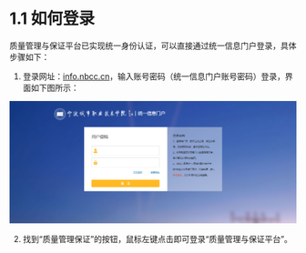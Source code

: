 # 1.1 如何登录

质量管理与保证平台已实现统一身份认证，可以直接通过统一信息门户登录，具体步骤如下：

1. 登录网址：[info.nbcc.cn](http://info.nbcc.cn)，输入账号密码（统一信息门户账号密码）登录，界面如下图所示：
 
<div align=center><img width="600" src="../img/chapter01/1.png"/></div>

2. 找到“质量管理保证”的按钮，鼠标左键点击即可登录“质量管理与保证平台”。

<div align=center><img width="600" src="../img/chapter01/2.png/></div>

